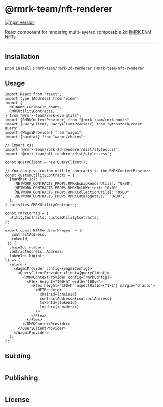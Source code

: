 # @rmrk-team/nft-renderer

[![npm version](https://img.shields.io/npm/v/@rmrk-team/nft-renderer.svg?style=flat)](https://www.npmjs.com/package/@rmrk-team/nft-renderer)

React component for rendering multi-layered composable 2d [RMRK](https://evm.rmrk.app) EVM NFTs.

---

## Installation

```bash
pnpm install @rmrk-team/rmrk-2d-renderer @rmrk-team/nft-renderer
```

## Usage

```tsx
import React from "react";
import type {Address} from "viem";
import {
  NETWORK_CONTRACTS_PROPS,
  RMRKUtilityContracts,
} from "@rmrk-team/rmrk-evm-utils";
import {RMRKContextProvider} from "@rmrk-team/rmrk-hooks";
import {QueryClient, QueryClientProvider} from "@tanstack/react-query";
import {WagmiProvider} from "wagmi";
import {hardhat} from "wagmi/chains";

// Import css
import '@rmrk-team/rmrk-2d-renderer/dist/styles.css';
import '@rmrk-team/nft-renderer/dist/styles.css';

const queryClient = new QueryClient();

// You can pass custom utility contracts to the RMRKContextProvider
const customUtilityContracts = {
  [hardhat.id]: {
    [NETWORK_CONTRACTS_PROPS.RMRKEquipRenderUtils]: "0x00",
    [NETWORK_CONTRACTS_PROPS.RMRKBulkWriter]: "0x00",
    [NETWORK_CONTRACTS_PROPS.RMRKCollectionUtils]: "0x00",
    [NETWORK_CONTRACTS_PROPS.RMRKCatalogUtils]: "0x00",
  },
} satisfies RMRKUtilityContracts;

const rmrkConfig = {
  utilityContracts: customUtilityContracts,
};

export const NftRendererWrapper = ({
   contractAddress,
   tokenId,
 }: {
  chainId: number;
  contractAddress: Address;
  tokenId: bigint;
}) => {
  return (
    <WagmiProvider config={wagmiConfig}>
      <QueryClientProvider client={queryClient}>
        <RMRKContextProvider config={rmrkConfig}>
          <Flex height="100vh" width="100vw">
            <Flex height="100vh" aspectRatio={"1/1"} margin="0 auto">
              <NFTRenderer
                chainId={chainId}
                contractAddress={contractAddress}
                tokenId={tokenId}
                loader={<Loader/>}
              />
            </Flex>
          </Flex>
        </RMRKContextProvider>
      </QueryClientProvider>
    </WagmiProvider>
  );
};
```

## Building

```bash

```

## Publishing

```bash

```

## License

